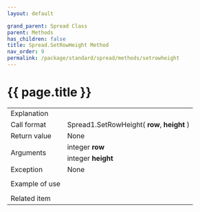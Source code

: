 ```yaml
---
layout: default

grand_parent: Spread Class
parent: Methods
has_children: false
title: Spread.SetRowHeight Method
nav_order: 9
permalink: /package/standard/spread/methods/setrowheight
---
```

# {{ page.title }}

<table>
  <tr>
    <td>Explanation</td>
    <td colspan="2"></td>
  </tr>
  <tr>
    <td>Call format</td>
    <td colspan="2">Spread1.SetRowHeight( <b>row</b>, <b>height</b> )</td>
  </tr>
  <tr>
    <td>Return value</td>
    <td colspan="2">None</td>
  </tr>  
  <tr>
    <td rowspan="2">Arguments</td>
    <td>integer <b>row</b></td>
    <td></td>
  </tr>
  <tr>
    <td>integer <b>height</b></td>
    <td></td>
  </tr>
  <tr>
    <td>Exception</td>
    <td colspan="2">None</td>
  </tr>
  <tr>
    <td>Example of use</td>
    <td colspan="2">
    <code><pre>
    </pre></code></td>
  </tr>
  <tr>
    <td>Related item</td>
    <td colspan="2"></td>
  </tr>
</table>



